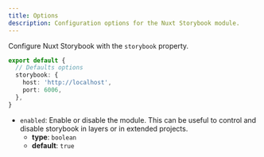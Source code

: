 ```yaml
---
title: Options
description: Configuration options for the Nuxt Storybook module.
---
```


Configure Nuxt Storybook with the `storybook` property.

```ts [nuxt.config.ts]
export default {
  // Defaults options
  storybook: {
    host: 'http://localhost',
    port: 6006,
  },
}
```

- `enabled`: Enable or disable the module. This can be useful to control and disable storybook in layers or in extended projects.
  - **type**: `boolean`
  - **default**: `true`
